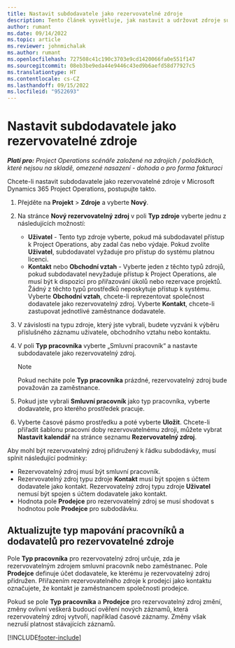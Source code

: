 ```yaml
---
title: Nastavit subdodavatele jako rezervovatelné zdroje
description: Tento článek vysvětluje, jak nastavit a udržovat zdroje subdodavatelů, které jsou vytvořeny z uživatelů a kontaktů v systému, aby je bylo možné přidružit k subdodavatelům v Microsoft Dynamics 365 Project Operations.
author: rumant
ms.date: 09/14/2022
ms.topic: article
ms.reviewer: johnmichalak
ms.author: rumant
ms.openlocfilehash: 727508c41c190c3703e9cd1420066fa0e551f147
ms.sourcegitcommit: 08eb3be9eda44e9446c43ed9b6aefd58d77927c5
ms.translationtype: HT
ms.contentlocale: cs-CZ
ms.lasthandoff: 09/15/2022
ms.locfileid: "9522693"
---
```

# <a name="set-up-subcontractors-as-bookable-resources"></a>Nastavit subdodavatele jako rezervovatelné zdroje

_**Platí pro:** Project Operations scénáře založené na zdrojích / položkách, které nejsou na skladě, omezené nasazení - dohoda o pro forma fakturaci_

Chcete-li nastavit subdodavatele jako rezervovatelné zdroje v Microsoft Dynamics 365 Project Operations, postupujte takto.

1. Přejděte na **Projekt** \> **Zdroje** a vyberte **Nový**.
2. Na stránce **Nový rezervovatelný zdroj** v poli **Typ zdroje** vyberte jednu z následujících možností:

    - **Uživatel** - Tento typ zdroje vyberte, pokud má subdodavatel přístup k Project Operations, aby zadal čas nebo výdaje. Pokud zvolíte **Uživatel**, subdodavatel vyžaduje pro přístup do systému platnou licenci.
    - **Kontakt** nebo **Obchodní vztah** - Vyberte jeden z těchto typů zdrojů, pokud subdodavatel nevyžaduje přístup k Project Operations, ale musí být k dispozici pro přiřazování úkolů nebo rezervace projektů. Žádný z těchto typů prostředků neposkytuje přístup k systému. Vyberte **Obchodní vztah**, chcete-li reprezentovat společnost dodavatele jako rezervovatelný zdroj. Vyberte **Kontakt**, chcete-li zastupovat jednotlivé zaměstnance dodavatele.

3. V závislosti na typu zdroje, který jste vybrali, budete vyzváni k výběru příslušného záznamu uživatele, obchodního vztahu nebo kontaktu.
4. V poli **Typ pracovníka** vyberte „Smluvní pracovník“ a nastavte subdodavatele jako rezervovatelný zdroj.

    > [!NOTE]
    > Pokud necháte pole **Typ pracovníka** prázdné, rezervovatelný zdroj bude považován za zaměstnance.

5. Pokud jste vybrali **Smluvní pracovník** jako typ pracovníka, vyberte dodavatele, pro kterého prostředek pracuje.
6. Vyberte časové pásmo prostředku a poté vyberte **Uložit**. Chcete-li přiřadit šablonu pracovní doby rezervovatelnému zdroji, můžete vybrat **Nastavit kalendář** na stránce seznamu **Rezervovatelný zdroj**.

Aby mohl být rezervovatelný zdroj přidružený k řádku subdodávky, musí splnit následující podmínky:

- Rezervovatelný zdroj musí být smluvní pracovník.
- Rezervovatelný zdroj typu zdroje **Kontakt** musí být spojen s účtem dodavatele jako kontakt. Rezervovatelný zdroj typu zdroje **Uživatel** nemusí být spojen s účtem dodavatele jako kontakt.
- Hodnota pole **Prodejce** pro rezervovatelný zdroj se musí shodovat s hodnotou pole **Prodejce** pro subdodávku.

## <a name="update-the-type-of-worker-and-vendor-mapping-for-bookable-resources"></a>Aktualizujte typ mapování pracovníků a dodavatelů pro rezervovatelné zdroje

Pole **Typ pracovníka** pro rezervovatelný zdroj určuje, zda je rezervovatelným zdrojem smluvní pracovník nebo zaměstnanec. Pole **Prodejce** definuje účet dodavatele, ke kterému je rezervovatelný zdroj přidružen. Přiřazením rezervovatelného zdroje k prodejci jako kontaktu označujete, že kontakt je zaměstnancem společnosti prodejce.

Pokud se pole **Typ pracovníka** a **Prodejce** pro rezervovatelný zdroj změní, změny ovlivní veškerá budoucí ověření nových záznamů, která rezervovatelný zdroj vytvoří, například časové záznamy. Změny však nezruší platnost stávajících záznamů.

[!INCLUDE[footer-include](../../includes/footer-banner.md)]
